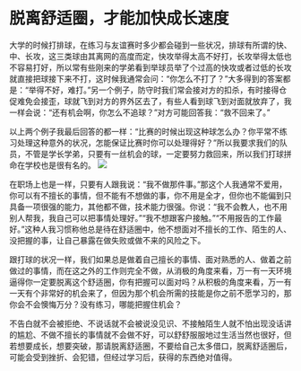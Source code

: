 # 脱离舒适圈，才能加快成长速度

大学的时候打排球，在练习与友谊赛时多少都会碰到一些状况，排球有所谓的快、中、长攻，这三类球由其离网的高度而定，快攻举得太高不好打，长攻举得太低也不容易打好，所以常有些刚来的学弟看到举球员举了个过高的快攻或者过低的长攻就直接把球接下来不打，这时候我通常会问：“你怎么不打了？”大多得到的答案都是：“举得不好，难打。”另一个例子，防守时我们常会接对方的扣杀，有时接得仓促难免会接歪，球就飞到对方的界外区去了，有些人看到球飞到对面就放弃了，我一样会说：“还有机会啊，你怎么不追球？”对方可能回答我：“救不回来了。” 

以上两个例子我最后回答的都一样：“比赛的时候出现这种球怎么办？你平常不练习处理这种意外的状况，怎能保证比赛时你可以处理得好？”所以我要求我们的队员，不管是学长学弟，只要有一丝机会的球，一定要努力救回来，所以我们打球拼命在学校也是很有名的。 ![](http://www.yilinzazhi.com/images/yili/yili201407/yili20140703-1-l.jpg)

在职场上也是一样，只要有人跟我说：“我不做那件事。”那这个人我通常不爱用，你可以有不擅长的事情，但不能有不想做的事，你不用是全才，但你也不能偏到只具备一项很强的能力，其他都不做，技术能力很强。你说：“我不会教人，也不用别人帮我，我自己可以把事情处理好。”“我不想跟客户接触。”“不用报告的工作最好。”这种人我习惯称他总是待在舒适圈中，他不想面对不擅长的工作、陌生的人、没把握的事，让自己暴露在做失败或做不来的风险之下。 

跟打球的状况一样，我们如果总是做着自己擅长的事情、面对熟悉的人、做着之前做过的事情，而在这之外的工作则完全不做，从消极的角度来看，万一有一天环境逼得你一定要脱离这个舒适圈，你有把握可以面对吗？从积极的角度来看，万一有一天有个非常好的机会来了，但因为那个机会所需的技能是你之前不愿学习的，那你会不会懊悔万分？没有练习，哪能把握住机会？ 

不告白就不会被拒绝、不说话就不会被说没见识、不接触陌生人就不怕出现没话讲的尴尬、不做不擅长的事情就不会做不好，可以舒舒服服地过生活当然也很好，但若想要成长，想要突破，那请脱离舒适圈，不要给自己太多借口，脱离舒适圈后，可能会受到挫折、会犯错，但经过学习后，获得的东西绝对值得。